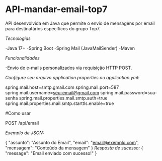 # API-mandar-email-top7

API desenvolvida em Java que permite o envio de mensagens por email para destinatários específicos do grupo Top7.

*Tecnologias*

-Java 17+
-Spring Boot
-Spring Mail (JavaMailSender)
-Maven

*Funcionalidades*

-Envio de e-mails personalizados via requisição HTTP POST.

*Configure seu arquivo application.properties ou application.yml:*

spring.mail.host=smtp.gmail.com
spring.mail.port=587
spring.mail.username=seu-email@gmail.com
spring.mail.password=sua-senha
spring.mail.properties.mail.smtp.auth=true
spring.mail.properties.mail.smtp.starttls.enable=true


#Como usar

POST /api/email

*Exemplo de JSON:*

{
  "assunto": "Assunto do Email",
  "email": "email@exemplo.com",
  "mensagem": "Conteúdo da mensagem"
}
*Resposta de sucesso:*
{
  "message": "Email enviado com sucesso!"
}

